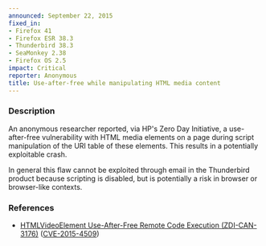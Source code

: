 ```yaml
---
announced: September 22, 2015
fixed_in:
- Firefox 41
- Firefox ESR 38.3
- Thunderbird 38.3
- SeaMonkey 2.38
- Firefox OS 2.5
impact: Critical
reporter: Anonymous
title: Use-after-free while manipulating HTML media content
---
```


<h3>Description</h3>

<p>An anonymous researcher reported, via HP's Zero Day Initiative, a use-after-free
vulnerability with HTML media elements on a page during script manipulation of the URI
table of these elements. This results in a potentially exploitable crash.
</p>

<p class="note">In general this flaw cannot be exploited through email in the
Thunderbird product because scripting is disabled, but is potentially a risk in
browser or browser-like contexts.</p>

<h3>References</h3>

<ul>
  <li><a href="https://bugzilla.mozilla.org/show_bug.cgi?id=1198435">
        HTMLVideoElement Use-After-Free Remote Code Execution (ZDI-CAN-3176)</a>
(<a href="http://cve.mitre.org/cgi-bin/cvename.cgi?name=CVE-2015-4509"
class="ex-ref">CVE-2015-4509</a>)</li>
</ul>



